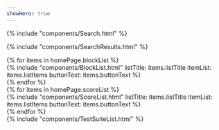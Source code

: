 ```yaml
---
showHero: true
---
```

<div class="ui one column stackable grid">
  <div class="column">
    {% include "components/Search.html" %}
  </div>
</div>

{% include "components/SearchResults.html" %}

<div class="ui two column stackable grid">
{% for items in homePage.blockList %}
  <div class="column">
    {%
      include "components/BlockList.html"
        listTitle: items.listTitle
        itemList: items.listItems
        buttonText: items.buttonText
    %}
  </div>
{% endfor %}
</div>

<div class="ui two column stackable grid">
{% for items in homePage.scoreList %}
  <div class="column">
    {%
      include "components/ScoreList.html"
        listTitle: items.listTitle
        itemList: items.listItems
        buttonText: items.buttonText
    %}
  </div>
{% endfor %}
</div>

<div class="ui one column stackable grid">
  <div class="column">
    {% include "components/TestSuiteList.html" %}
  </div>
</div>

